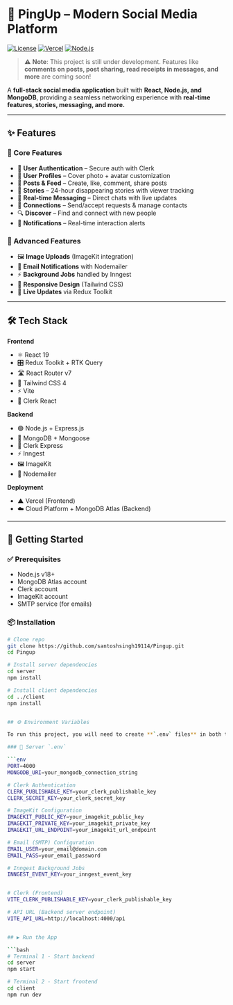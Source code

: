 # 🚀 PingUp – Modern Social Media Platform  

[![License](https://img.shields.io/badge/license-MIT-blue.svg)](LICENSE)
[![Vercel](https://img.shields.io/badge/deploy%20on-Vercel-black?logo=vercel)](https://vercel.com/)
[![Node.js](https://img.shields.io/badge/node-%3E=_18-brightgreen)](https://nodejs.org/)

> ⚠️ **Note**: This project is still under development. Features like **comments on posts, post sharing, read receipts in messages, and more** are coming soon!  

A **full-stack social media application** built with **React, Node.js, and MongoDB**, providing a seamless networking experience with **real-time features, stories, messaging, and more.**  

---

## ✨ Features  

### 🔹 Core Features  
- 🔐 **User Authentication** – Secure auth with Clerk  
- 👤 **User Profiles** – Cover photo + avatar customization  
- 📝 **Posts & Feed** – Create, like, comment, share posts  
- 📸 **Stories** – 24-hour disappearing stories with viewer tracking  
- 💬 **Real-time Messaging** – Direct chats with live updates  
- 🤝 **Connections** – Send/accept requests & manage contacts  
- 🔍 **Discover** – Find and connect with new people  
- 🔔 **Notifications** – Real-time interaction alerts  

### 🔹 Advanced Features  
- 🖼️ **Image Uploads** (ImageKit integration)  
- 📧 **Email Notifications** with Nodemailer  
- ⚡ **Background Jobs** handled by Inngest  
- 📱 **Responsive Design** (Tailwind CSS)  
- 🔄 **Live Updates** via Redux Toolkit  

---

## 🛠️ Tech Stack  

**Frontend**  
- ⚛️ React 19  
- 🎛️ Redux Toolkit + RTK Query  
- 🛣️ React Router v7  
- 🎨 Tailwind CSS 4  
- ⚡ Vite  
- 🔑 Clerk React  

**Backend**  
- 🟢 Node.js + Express.js  
- 🍃 MongoDB + Mongoose  
- 🔑 Clerk Express  
- ⚡ Inngest  
- 🖼️ ImageKit  
- 📧 Nodemailer  

**Deployment**  
- ▲ Vercel (Frontend)  
- ☁️ Cloud Platform + MongoDB Atlas (Backend)  

---

## 🚀 Getting Started  

### ✅ Prerequisites  
- Node.js v18+  
- MongoDB Atlas account  
- Clerk account  
- ImageKit account  
- SMTP service (for emails)  

### 📦 Installation  

```bash
# Clone repo
git clone https://github.com/santoshsingh19114/Pingup.git
cd Pingup

# Install server dependencies
cd server
npm install

# Install client dependencies
cd ../client
npm install


## ⚙️ Environment Variables  

To run this project, you will need to create **`.env` files** in both the **server** and **client** directories.  

### 🔹 Server `.env`  

```env
PORT=4000
MONGODB_URI=your_mongodb_connection_string

# Clerk Authentication
CLERK_PUBLISHABLE_KEY=your_clerk_publishable_key
CLERK_SECRET_KEY=your_clerk_secret_key

# ImageKit Configuration
IMAGEKIT_PUBLIC_KEY=your_imagekit_public_key
IMAGEKIT_PRIVATE_KEY=your_imagekit_private_key
IMAGEKIT_URL_ENDPOINT=your_imagekit_url_endpoint

# Email (SMTP) Configuration
EMAIL_USER=your_email@domain.com
EMAIL_PASS=your_email_password

# Inngest Background Jobs
INNGEST_EVENT_KEY=your_inngest_event_key


# Clerk (Frontend)
VITE_CLERK_PUBLISHABLE_KEY=your_clerk_publishable_key

# API URL (Backend server endpoint)
VITE_API_URL=http://localhost:4000/api


## ▶️ Run the App  

```bash
# Terminal 1 - Start backend
cd server
npm start

# Terminal 2 - Start frontend
cd client
npm run dev


